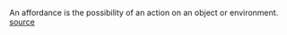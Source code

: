 An affordance is the possibility of an action on an object or environment. [source](https://en.wikipedia.org/wiki/Affordance)
